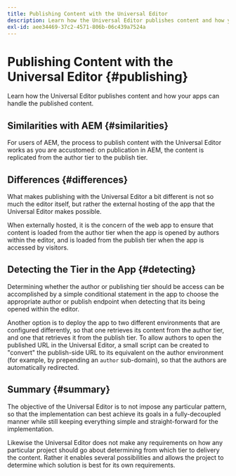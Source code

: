 ```yaml
---
title: Publishing Content with the Universal Editor
description: Learn how the Universal Editor publishes content and how your apps can handle the published content.
exl-id: aee34469-37c2-4571-806b-06c439a7524a
---
```


# Publishing Content with the Universal Editor {#publishing}

Learn how the Universal Editor publishes content and how your apps can handle the published content.

## Similarities with AEM {#similarities}

For users of AEM, the process to publish content with the Universal Editor works as you are accustomed: on publication in AEM, the content is replicated from the author tier to the publish tier.

## Differences {#differences}

What makes publishing with the Universal Editor a bit different is not so much the editor itself, but rather the external hosting of the app that the Universal Editor makes possible.

When externally hosted, it is the concern of the web app to ensure that content is loaded from the author tier when the app is opened by authors within the editor, and is loaded from the publish tier when the app is accessed by visitors.

## Detecting the Tier in the App {#detecting}

Determining whether the author or publishing tier should be access can be accomplished by a simple conditional statement in the app to choose the appropriate author or publish endpoint when detecting that its being opened within the editor.

Another option is to deploy the app to two different environments that are configured differently, so that one retrieves its content from the author tier, and one that retrieves it from the publish tier. To allow authors to open the published URL in the Universal Editor, a small script can  be created to "convert" the publish-side URL to its equivalent on the author environment (for example, by prepending an `author` sub-domain), so that the authors are automatically redirected.

## Summary {#summary}

The objective of the Universal Editor is to not impose any particular pattern, so that the implementation can best achieve its goals in a fully-decoupled manner while still keeping everything simple and straight-forward for the implementation.

Likewise the Universal Editor does not make any requirements on how any particular project should go about determining from which tier to delivery the content. Rather it enables several possibilities and allows the project to determine which solution is best for its own requirements.
